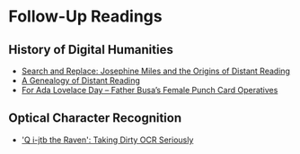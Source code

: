 # Follow-Up Readings

## History of Digital Humanities
- [Search and Replace: Josephine Miles and the Origins of Distant Reading](https://modernismmodernity.org/forums/posts/search-and-replace)
- [A Genealogy of Distant Reading](http://digitalhumanities.org/dhq/vol/11/2/000317/000317.html)
- [For Ada Lovelace Day – Father Busa’s Female Punch Card Operatives](http://melissaterras.blogspot.com/2013/10/for-ada-lovelace-day-father-busas.html)

## Optical Character Recognition
- ['Q i-jtb the Raven': Taking Dirty OCR Seriously](https://ryancordell.org/research/qijtb-the-raven/)
